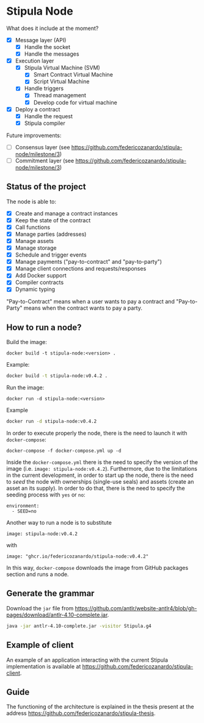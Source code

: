 # Stipula Node

What does it include at the moment?
- [x] Message layer (API)
  - [x] Handle the socket 
  - [x] Handle the messages
- [x] Execution layer
  - [x] Stipula Virtual Machine (SVM)
    - [x] Smart Contract Virtual Machine
    - [x] Script Virtual Machine
  - [x] Handle triggers
    - [x] Thread management
    - [x] Develop code for virtual machine
- [x] Deploy a contract
  - [x] Handle the request 
  - [x] Stipula compiler 

Future improvements:
- [ ] Consensus layer (see https://github.com/federicozanardo/stipula-node/milestone/3)
- [ ] Commitment layer (see https://github.com/federicozanardo/stipula-node/milestone/3)

## Status of the project

The node is able to:
- [x] Create and manage a contract instances
- [x] Keep the state of the contract
- [x] Call functions
- [x] Manage parties (addresses)
- [x] Manage assets
- [x] Manage storage
- [x] Schedule and trigger events
- [x] Manage payments ("pay-to-contract" and "pay-to-party")
- [x] Manage client connections and requests/responses 
- [x] Add Docker support
- [x] Compiler contracts
- [x] Dynamic typing

"Pay-to-Contract" means when a user wants to pay a contract and "Pay-to-Party" means when the contract wants to pay a party. 

## How to run a node?

Build the image:
```
docker build -t stipula-node:<version> .
```

Example:
```bash
docker build -t stipula-node:v0.4.2 .
```

Run the image:
```
docker run -d stipula-node:<version>
```

Example
```bash
docker run -d stipula-node:v0.4.2
```

In order to execute properly the node, there is the need to launch it with `docker-compose`:
```
docker-compose -f docker-compose.yml up -d
```

Inside the `docker-compose.yml` there is the need to specify the version of the image (i.e. `image: stipula-node:v0.4.2`). Furthermore, due to the limitations in the current development, in order to start up the node, there is the need to *seed* the node with ownerships (single-use seals) and assets (create an asset an its supply). In order to do that, there is the need to specify the seeding process with `yes` or `no`:
```
environment:
  - SEED=no
```
Another way to run a node is to substitute 
```
image: stipula-node:v0.4.2
```
with
```
image: "ghcr.io/federicozanardo/stipula-node:v0.4.2"
```
In this way, `docker-compose` downloads the image from GitHub packages section and runs a node.

## Generate the grammar

Download the `jar` file from https://github.com/antlr/website-antlr4/blob/gh-pages/download/antlr-4.10-complete.jar.

```bash
java -jar antlr-4.10-complete.jar -visitor Stipula.g4
```

## Example of client

An example of an application interacting with the current Stipula implementation is available at https://github.com/federicozanardo/stipula-client.

## Guide

The functioning of the architecture is explained in the thesis present at the address https://github.com/federicozanardo/stipula-thesis.
